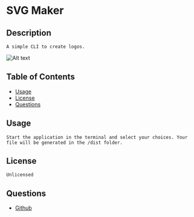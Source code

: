 # SVG Maker
  
  
  ## Description
    A simple CLI to create logos. 

  ![Alt text](/assets/screenshot.png?raw=true "Screen Shot")
  
  ## Table of Contents
  - [Usage](#usage)
  - [License](#license)
  - [Questions](#questions)
  
  ## Usage 
    Start the application in the terminal and select your choices. Your file will be generated in the /dist folder.
    
  ## License
    Unlicensed
  
  ## Questions
  - [Github](https://github.com/kjones901)
  